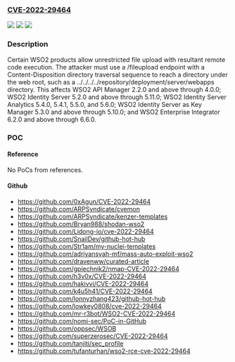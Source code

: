 ### [CVE-2022-29464](https://cve.mitre.org/cgi-bin/cvename.cgi?name=CVE-2022-29464)
![](https://img.shields.io/static/v1?label=Product&message=n%2Fa&color=blue)
![](https://img.shields.io/static/v1?label=Version&message=n%2Fa&color=blue)
![](https://img.shields.io/static/v1?label=Vulnerability&message=n%2Fa&color=brighgreen)

### Description

Certain WSO2 products allow unrestricted file upload with resultant remote code execution. The attacker must use a /fileupload endpoint with a Content-Disposition directory traversal sequence to reach a directory under the web root, such as a ../../../../repository/deployment/server/webapps directory. This affects WSO2 API Manager 2.2.0 and above through 4.0.0; WSO2 Identity Server 5.2.0 and above through 5.11.0; WSO2 Identity Server Analytics 5.4.0, 5.4.1, 5.5.0, and 5.6.0; WSO2 Identity Server as Key Manager 5.3.0 and above through 5.10.0; and WSO2 Enterprise Integrator 6.2.0 and above through 6.6.0.

### POC

#### Reference
No PoCs from references.

#### Github
- https://github.com/0xAgun/CVE-2022-29464
- https://github.com/ARPSyndicate/cvemon
- https://github.com/ARPSyndicate/kenzer-templates
- https://github.com/Bryan988/shodan-wso2
- https://github.com/Lidong-io/cve-2022-29464
- https://github.com/SnailDev/github-hot-hub
- https://github.com/Str1am/my-nuclei-templates
- https://github.com/adriyansyah-mf/mass-auto-exploit-wso2
- https://github.com/dravenww/curated-article
- https://github.com/gpiechnik2/nmap-CVE-2022-29464
- https://github.com/h3v0x/CVE-2022-29464
- https://github.com/hakivvi/CVE-2022-29464
- https://github.com/k4u5h41/CVE-2022-29464
- https://github.com/lonnyzhang423/github-hot-hub
- https://github.com/lowkey0808/cve-2022-29464
- https://github.com/mr-r3bot/WSO2-CVE-2022-29464
- https://github.com/nomi-sec/PoC-in-GitHub
- https://github.com/oppsec/WSOB
- https://github.com/superzerosec/CVE-2022-29464
- https://github.com/tanjiti/sec_profile
- https://github.com/tufanturhan/wso2-rce-cve-2022-29464


